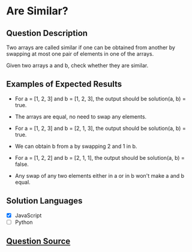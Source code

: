 # Are Similar?

## Question Description

Two arrays are called similar if one can be obtained from another by swapping at most one pair of elements in one of the arrays.

Given two arrays a and b, check whether they are similar.

## Examples of Expected Results

- For a = [1, 2, 3] and b = [1, 2, 3], the output should be
  solution(a, b) = true.

- The arrays are equal, no need to swap any elements.

- For a = [1, 2, 3] and b = [2, 1, 3], the output should be
  solution(a, b) = true.

- We can obtain b from a by swapping 2 and 1 in b.

- For a = [1, 2, 2] and b = [2, 1, 1], the output should be
  solution(a, b) = false.

- Any swap of any two elements either in a or in b won't make a and b equal.

## Solution Languages

- [x] JavaScript
- [ ] Python

## [Question Source](https://app.codesignal.com/arcade/intro/level-4/xYXfzQmnhBvEKJwXP)
